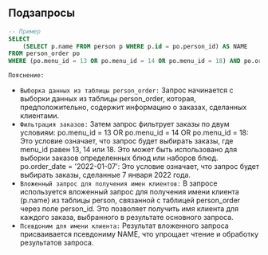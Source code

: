 ## Подзапросы

``` sql
-- Пример
SELECT
	(SELECT p.name FROM person p WHERE p.id = po.person_id) AS NAME
FROM person_order po
WHERE (po.menu_id = 13 OR po.menu_id = 14 OR po.menu_id = 18) AND po.order_date = '2022-01-07';
```

`Пояснение:`
- `Выборка данных из таблицы person_order:` Запрос начинается с выборки данных из таблицы person_order, которая, предположительно, содержит информацию о заказах, сделанных клиентами.
- `Фильтрация заказов:` Затем запрос фильтрует заказы по двум условиям:
po.menu_id = 13 OR po.menu_id = 14 OR po.menu_id = 18: Это условие означает, что запрос будет выбирать заказы, где menu_id равен 13, 14 или 18. Это может быть использовано для выборки заказов определенных блюд или наборов блюд.
po.order_date = '2022-01-07': Это условие означает, что запрос будет выбирать заказы, сделанные 7 января 2022 года.
- `Вложенный запрос для получения имен клиентов:` В запросе используется вложенный запрос для получения имени клиента (p.name) из таблицы person, связанной с таблицей person_order через поле person_id. Это позволяет получить имя клиента для каждого заказа, выбранного в результате основного запроса.
- `Псевдоним для имени клиента:` Результат вложенного запроса присваивается псевдониму NAME, что упрощает чтение и обработку результатов запроса.